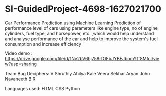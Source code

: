 # SI-GuidedProject-4698-1627021700

Car Performance Prediction using Machine Learning
Prediction of performance level of cars using parameters like engine type, no of engine cylinders, fuel type, 
and horsepower, etc. ,which would help understand and analyse  performance of the car  and help to improve the system's fuel consumption and increase efficiency


Video demo :
https://drive.google.com/file/d/1Nv2bV6hj758rfOFbJYBEJbomY1f8Mfci/view?usp=sharing

Team Bug Deciphers:
V Shruthiy
Ahilya Kale
Veera Sekhar
Aryan John
Navaneeth B R

Languages used:
HTML
CSS
Python
